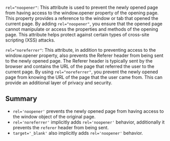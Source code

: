 `rel="noopener"`: This attribute is used to prevent the newly opened page from having access to the window.opener property of the opening page. This property provides a reference to the window or tab that opened the current page. By adding `rel="noopener"`, you ensure that the opened page cannot manipulate or access the properties and methods of the opening page. This attribute helps protect against certain types of cross-site scripting (XSS) attacks.

`rel="noreferrer"`: This attribute, in addition to preventing access to the window.opener property, also prevents the Referer header from being sent to the newly opened page. The Referer header is typically sent by the browser and contains the URL of the page that referred the user to the current page. By using `rel="noreferrer"`, you prevent the newly opened page from knowing the URL of the page that the user came from. This can provide an additional layer of privacy and security.

## Summary
- `rel='noopener'` prevents the newly opened page from having access to the window object of the original page.
- `rel='noreferrer'` implicitly adds `rel='noopener'` behavior, additionally it prevents the `referer` header from being sent. 
- `target='_blank'` also implicitly adds `rel='noopener'` behavior.
